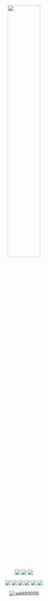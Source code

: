 <p align=center>
  <a href="https://discord.com/users/573086481162305556"><img src="https://lanyard-profile-readme.vercel.app/api/573086481162305556" width=45%></a>
</p>

<p align="center">
  <a href="https://github.com/Janeqaxyz"><img src="https://img.shields.io/github/followers/addi00000?style=for-the-badge"></img></a>
  <a href="https://github.com/Janeqaxyz"><img src="https://img.shields.io/github/stars/addi00000?style=for-the-badge"></img></a>
  <a href="https://solarx.site"><img src="https://img.shields.io/website?down_message=addidix.xyz%20is%20down%21&style=for-the-badge&up_message=addidix.xyz%20is%20up%21&url=https%3A%2F%2Fwww.addidix.xyz"></img></a>
</p>

<p align="center">
  <a href="https://github.com/Janeqaxyz"><img src="https://img.shields.io/badge/python-3670A0?style=for-the-badge&logo=python&logoColor=ffdd54"></a>
  <a href="https://github.com/Janeqaxyz"><img src="https://img.shields.io/badge/Go-00ADD8?style=for-the-badge&logo=go&logoColor=white"></a>
  <a href="https://github.com/Janeqaxyz"><img src="https://img.shields.io/badge/SvelteKit-FF3E00?style=for-the-badge&logo=Svelte&logoColor=white"></a>
  <a href="https://github.com/Janeqaxyz"><img src="https://img.shields.io/badge/Sass-CC6699?style=for-the-badge&logo=sass&logoColor=white"></a>
  <a href="https://github.com/Janeqaxyz"><img src="https://img.shields.io/badge/javascript-%23323330.svg?style=for-the-badge&logo=javascript&logoColor=%23F7DF1E"></a>
  <a href="https://github.com/Janeqaxyz"><img src="https://img.shields.io/badge/typescript-%23007ACC.svg?style=for-the-badge&logo=typescript&logoColor=white"></a>
</p>

<p align="center"><img src="https://count.getloli.com/get/@:addi00000" alt=":addi00000" /></p>
